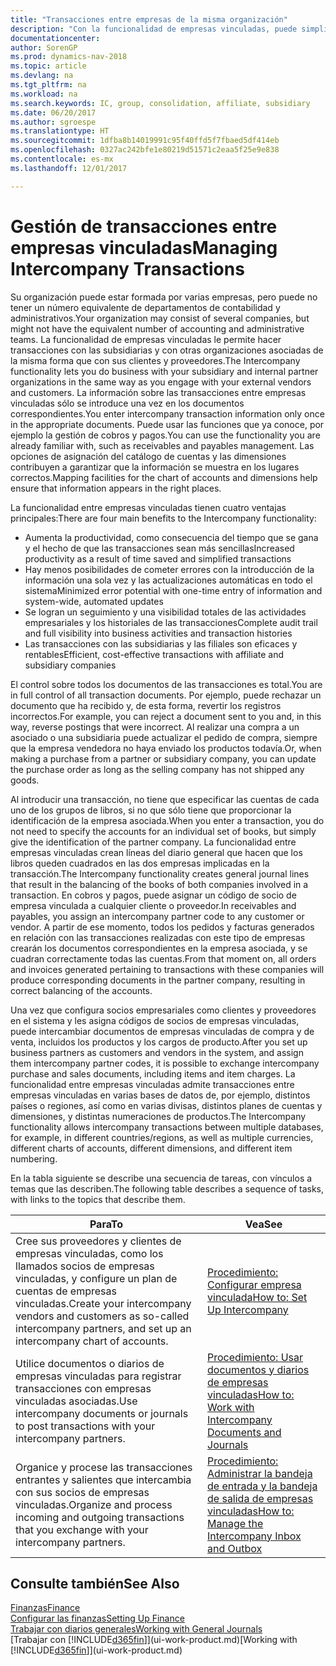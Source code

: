 ```yaml
---
title: "Transacciones entre empresas de la misma organización"
description: "Con la funcionalidad de empresas vinculadas, puede simplificar los procesos y transacciones empresariales entre empresas de la misma organización."
documentationcenter: 
author: SorenGP
ms.prod: dynamics-nav-2018
ms.topic: article
ms.devlang: na
ms.tgt_pltfrm: na
ms.workload: na
ms.search.keywords: IC, group, consolidation, affiliate, subsidiary
ms.date: 06/20/2017
ms.author: sgroespe
ms.translationtype: HT
ms.sourcegitcommit: 1dfba8b14019991c95f40ffd5f7fbaed5df414eb
ms.openlocfilehash: 0327ac242bfe1e80219d51571c2eaa5f25e9e838
ms.contentlocale: es-mx
ms.lasthandoff: 12/01/2017

---
```

# <a name="managing-intercompany-transactions"></a><span data-ttu-id="e3edf-103">Gestión de transacciones entre empresas vinculadas</span><span class="sxs-lookup"><span data-stu-id="e3edf-103">Managing Intercompany Transactions</span></span>
<span data-ttu-id="e3edf-104">Su organización puede estar formada por varias empresas, pero puede no tener un número equivalente de departamentos de contabilidad y administrativos.</span><span class="sxs-lookup"><span data-stu-id="e3edf-104">Your organization may consist of several companies, but might not have the equivalent number of accounting and administrative teams.</span></span> <span data-ttu-id="e3edf-105">La funcionalidad de empresas vinculadas le permite hacer transacciones con las subsidiarias y con otras organizaciones asociadas de la misma forma que con sus clientes y proveedores.</span><span class="sxs-lookup"><span data-stu-id="e3edf-105">The Intercompany functionality lets you do business with your subsidiary and internal partner organizations in the same way as you engage with your external vendors and customers.</span></span> <span data-ttu-id="e3edf-106">La información sobre las transacciones entre empresas vinculadas sólo se introduce una vez en los documentos correspondientes.</span><span class="sxs-lookup"><span data-stu-id="e3edf-106">You enter intercompany transaction information only once in the appropriate documents.</span></span> <span data-ttu-id="e3edf-107">Puede usar las funciones que ya conoce, por ejemplo la gestión de cobros y pagos.</span><span class="sxs-lookup"><span data-stu-id="e3edf-107">You can use the functionality you are already familiar with, such as receivables and payables management.</span></span> <span data-ttu-id="e3edf-108">Las opciones de asignación del catálogo de cuentas y las dimensiones contribuyen a garantizar que la información se muestra en los lugares correctos.</span><span class="sxs-lookup"><span data-stu-id="e3edf-108">Mapping facilities for the chart of accounts and dimensions help ensure that information appears in the right places.</span></span>  

<span data-ttu-id="e3edf-109">La funcionalidad entre empresas vinculadas tienen cuatro ventajas principales:</span><span class="sxs-lookup"><span data-stu-id="e3edf-109">There are four main benefits to the Intercompany functionality:</span></span>  

- <span data-ttu-id="e3edf-110">Aumenta la productividad, como consecuencia del tiempo que se gana y el hecho de que las transacciones sean más sencillas</span><span class="sxs-lookup"><span data-stu-id="e3edf-110">Increased productivity as a result of time saved and simplified transactions</span></span>  
- <span data-ttu-id="e3edf-111">Hay menos posibilidades de cometer errores con la introducción de la información una sola vez y las actualizaciones automáticas en todo el sistema</span><span class="sxs-lookup"><span data-stu-id="e3edf-111">Minimized error potential with one-time entry of information and system-wide, automated updates</span></span>  
- <span data-ttu-id="e3edf-112">Se logran un seguimiento y una visibilidad totales de las actividades empresariales y los historiales de las transacciones</span><span class="sxs-lookup"><span data-stu-id="e3edf-112">Complete audit trail and full visibility into business activities and transaction histories</span></span>  
- <span data-ttu-id="e3edf-113">Las transacciones con las subsidiarias y las filiales son eficaces y rentables</span><span class="sxs-lookup"><span data-stu-id="e3edf-113">Efficient, cost-effective transactions with affiliate and subsidiary companies</span></span>  

<span data-ttu-id="e3edf-114">El control sobre todos los documentos de las transacciones es total.</span><span class="sxs-lookup"><span data-stu-id="e3edf-114">You are in full control of all transaction documents.</span></span> <span data-ttu-id="e3edf-115">Por ejemplo, puede rechazar un documento que ha recibido y, de esta forma, revertir los registros incorrectos.</span><span class="sxs-lookup"><span data-stu-id="e3edf-115">For example, you can reject a document sent to you and, in this way, reverse postings that were incorrect.</span></span> <span data-ttu-id="e3edf-116">Al realizar una compra a un asociado o una subsidiaria puede actualizar el pedido de compra, siempre que la empresa vendedora no haya enviado los productos todavía.</span><span class="sxs-lookup"><span data-stu-id="e3edf-116">Or, when making a purchase from a partner or subsidiary company, you can update the purchase order as long as the selling company has not shipped any goods.</span></span>  

<span data-ttu-id="e3edf-117">Al introducir una transacción, no tiene que especificar las cuentas de cada uno de los grupos de libros, si no que sólo tiene que proporcionar la identificación de la empresa asociada.</span><span class="sxs-lookup"><span data-stu-id="e3edf-117">When you enter a transaction, you do not need to specify the accounts for an individual set of books, but simply give the identification of the partner company.</span></span> <span data-ttu-id="e3edf-118">La funcionalidad entre empresas vinculadas crean líneas del diario general que hacen que los libros queden cuadrados en las dos empresas implicadas en la transacción.</span><span class="sxs-lookup"><span data-stu-id="e3edf-118">The Intercompany functionality creates general journal lines that result in the balancing of the books of both companies involved in a transaction.</span></span> <span data-ttu-id="e3edf-119">En cobros y pagos, puede asignar un código de socio de empresa vinculada a cualquier cliente o proveedor.</span><span class="sxs-lookup"><span data-stu-id="e3edf-119">In receivables and payables, you assign an intercompany partner code to any customer or vendor.</span></span> <span data-ttu-id="e3edf-120">A partir de ese momento, todos los pedidos y facturas generados en relación con las transacciones realizadas con este tipo de empresas crearán los documentos correspondientes en la empresa asociada, y se cuadran correctamente todas las cuentas.</span><span class="sxs-lookup"><span data-stu-id="e3edf-120">From that moment on, all orders and invoices generated pertaining to transactions with these companies will produce corresponding documents in the partner company, resulting in correct balancing of the accounts.</span></span>  

 <span data-ttu-id="e3edf-121">Una vez que configura socios empresariales como clientes y proveedores en el sistema y les asigna códigos de socios de empresas vinculadas, puede intercambiar documentos de empresas vinculadas de compra y de venta, incluidos los productos y los cargos de producto.</span><span class="sxs-lookup"><span data-stu-id="e3edf-121">After you set up business partners as customers and vendors in the system, and assign them intercompany partner codes, it is possible to exchange intercompany purchase and sales documents, including items and item charges.</span></span> <span data-ttu-id="e3edf-122">La funcionalidad entre empresas vinculadas admite transacciones entre empresas vinculadas en varias bases de datos de, por ejemplo, distintos países o regiones, así como en varias divisas, distintos planes de cuentas y dimensiones, y distintas numeraciones de productos.</span><span class="sxs-lookup"><span data-stu-id="e3edf-122">The Intercompany functionality allows intercompany transactions between multiple databases, for example, in different countries/regions, as well as multiple currencies, different charts of accounts, different dimensions, and different item numbering.</span></span>  

<span data-ttu-id="e3edf-123">En la tabla siguiente se describe una secuencia de tareas, con vínculos a temas que las describen.</span><span class="sxs-lookup"><span data-stu-id="e3edf-123">The following table describes a sequence of tasks, with links to the topics that describe them.</span></span>

 |<span data-ttu-id="e3edf-124">Para</span><span class="sxs-lookup"><span data-stu-id="e3edf-124">To</span></span> |<span data-ttu-id="e3edf-125">Vea</span><span class="sxs-lookup"><span data-stu-id="e3edf-125">See</span></span>|
 |---|---|
 |<span data-ttu-id="e3edf-126">Cree sus proveedores y clientes de empresas vinculadas, como los llamados socios de empresas vinculadas, y configure un plan de cuentas de empresas vinculadas.</span><span class="sxs-lookup"><span data-stu-id="e3edf-126">Create your intercompany vendors and customers as so-called intercompany partners, and set up an intercompany chart of accounts.</span></span>|[<span data-ttu-id="e3edf-127">Procedimiento: Configurar empresa vinculada</span><span class="sxs-lookup"><span data-stu-id="e3edf-127">How to: Set Up Intercompany</span></span>](intercompany-how-setup.md)|
 |<span data-ttu-id="e3edf-128">Utilice documentos o diarios de empresas vinculadas para registrar transacciones con empresas vinculadas asociadas.</span><span class="sxs-lookup"><span data-stu-id="e3edf-128">Use intercompany documents or journals to post transactions with your intercompany partners.</span></span>|[<span data-ttu-id="e3edf-129">Procedimiento: Usar documentos y diarios de empresas vinculadas</span><span class="sxs-lookup"><span data-stu-id="e3edf-129">How to: Work with Intercompany Documents and Journals</span></span>](intercompany-how-work-documents-journals.md)|
 |<span data-ttu-id="e3edf-130">Organice y procese las transacciones entrantes y salientes que intercambia con sus socios de empresas vinculadas.</span><span class="sxs-lookup"><span data-stu-id="e3edf-130">Organize and process incoming and outgoing transactions that you exchange with your intercompany partners.</span></span>|[<span data-ttu-id="e3edf-131">Procedimiento: Administrar la bandeja de entrada y la bandeja de salida de empresas vinculadas</span><span class="sxs-lookup"><span data-stu-id="e3edf-131">How to: Manage the Intercompany Inbox and Outbox</span></span>](intercompany-how-manage-intercompany-inbox.md)|

## <a name="see-also"></a><span data-ttu-id="e3edf-132">Consulte también</span><span class="sxs-lookup"><span data-stu-id="e3edf-132">See Also</span></span>
[<span data-ttu-id="e3edf-133">Finanzas</span><span class="sxs-lookup"><span data-stu-id="e3edf-133">Finance</span></span>](finance.md)  
[<span data-ttu-id="e3edf-134">Configurar las finanzas</span><span class="sxs-lookup"><span data-stu-id="e3edf-134">Setting Up Finance</span></span>](finance-setup-finance.md)  
[<span data-ttu-id="e3edf-135">Trabajar con diarios generales</span><span class="sxs-lookup"><span data-stu-id="e3edf-135">Working with General Journals</span></span>](ui-work-general-journals.md)  
<span data-ttu-id="e3edf-136">[Trabajar con [!INCLUDE[d365fin](includes/d365fin_md.md)]](ui-work-product.md)</span><span class="sxs-lookup"><span data-stu-id="e3edf-136">[Working with [!INCLUDE[d365fin](includes/d365fin_md.md)]](ui-work-product.md)</span></span>

